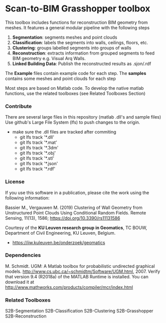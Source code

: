 # Scan-to-BIM Grasshopper toolbox

This toolbox includes functions for reconstruction BIM geometry from meshes.
It features a general modular pipeline with the following steps

1. **Segmentation**: segments meshes and point clouds
2. **Classification**: labels the segments into walls, ceilings, floors, etc.
3. **Clustering**: groups labelled segments into groups of walls
4. **Reconstruction**: extracts information from grouped segments to feed BIM geometry e.g. Visual Arq Walls.
5. **Linked Building Data**: Publish the reconstructed results as .sjon/.rdf
 
The **Example** files contain example code for each step.
The **samples** contains some meshes and point clouds for each step 

Most steps are based on Matlab code. To develop the native matlab functions, use the related toolboxes (see Related Toolboxes Section)

### Contribute
There are several large files in this repository (matlab .dll's and sample files)
Use github's Large File System (lfs) to push changes to the origin.

* make sure the .dll files are tracked after commiting
	* git lfs track '*.dll'
	* git lfs track '*.mat'
	* git lfs track '*.3dm'
	* git lfs track '*.obj'
	* git lfs track '*.stl'
	* git lfs track '*.json'
	* git lfs track '*.rdf'

	
### License 
If you use this software in a publication, please cite the work using the following information:

Bassier M., Vergauwen M. (2019) Clustering of Wall Geometry from Unstructured Point Clouds Using Conditional Random Fields. 
Remote Sensing, 11(13), 1586; https://doi.org/10.3390/rs11131586

Courtesy of the **KU Leuven research group in Geomatics**, TC BOUW, Department of Civil Engineering, KU Leuven, Belgium.
 *	https://iiw.kuleuven.be/onderzoek/geomatics

### Dependencies
M. Schmidt. UGM: A Matlab toolbox for probabilistic undirected graphical models. http://www.cs.ubc.ca/~schmidtm/Software/UGM.html, 2007.
Verify that version 9.4 (R2018a) of the MATLAB Runtime is installed.
You can download it at http://www.mathworks.com/products/compiler/mcr/index.html

### Related Toolboxes
S2B-Segmentation
S2B-Classification
S2B-Clustering
S2B-Grasshopper
S2B-Reconstruction

